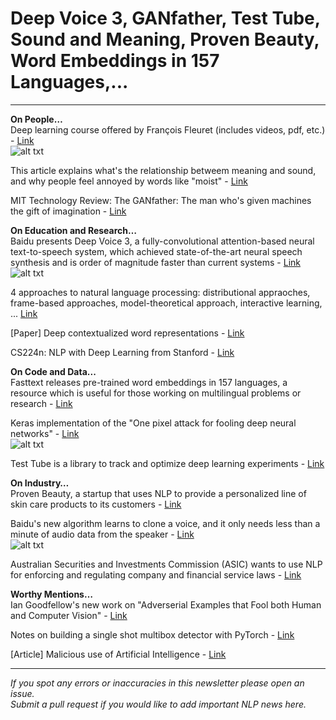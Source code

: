 # Deep Voice 3, GANfather, Test Tube, Sound and Meaning, Proven Beauty, Word Embeddings in 157 Languages,...  
--------
**On People…**  
Deep learning course offered by François Fleuret (includes videos, pdf, etc.) - [Link](https://documents.epfl.ch/users/f/fl/fleuret/www/dlc/)  
![alt txt](https://github.com/omarsar/nlp_newsletter/blob/master/images/issue7/deepl.png)  

This article explains what's the relationship betweem meaning and sound, and why people feel annoyed by words like "moist" - [Link](http://nautil.us/blog/-why-is-there-so-much-hate-for-the-word-moist)

MIT Technology Review: The GANfather: The man who's given machines the gift of imagination - [Link](https://www.technologyreview.com/s/610253/the-ganfather-the-man-whos-given-machines-the-gift-of-imagination/)

**On Education and Research…**  
Baidu presents Deep Voice 3, a fully-convolutional attention-based neural text-to-speech system, which achieved state-of-the-art neural speech synthesis and is order of magnitude faster than current systems - [Link](https://arxiv.org/pdf/1710.07654.pdf)  
![alt txt](https://github.com/omarsar/nlp_newsletter/blob/master/images/issue7/deepvoice.png)

4 approaches to natural language processing: distributional appraoches, frame-based approaches, model-theoretical approach, interactive learning, ... [Link](https://mariyayao.com/4-approaches-natural-language-processing/?utm_content=buffer078e9&utm_medium=social&utm_source=twitter.com&utm_campaign=buffer)

[Paper] Deep contextualized word representations - [Link](https://arxiv.org/abs/1802.05365)

CS224n: NLP with Deep Learning from Stanford - [Link](http://web.stanford.edu/class/cs224n/syllabus.html)

**On Code and Data...**  
Fasttext releases pre-trained word embeddings in 157 languages, a resource which is useful for those working on multilingual problems or research - [Link](https://fasttext.cc/docs/en/crawl-vectors.html)

Keras implementation of the "One pixel attack for fooling deep neural networks" - [Link](https://github.com/Hyperparticle/one-pixel-attack-keras)  
![alt txt](https://github.com/omarsar/nlp_newsletter/blob/master/images/issue7/onepix.gif)

Test Tube is a library to track and optimize deep learning experiments - [Link](https://github.com/williamFalcon/test-tube)

**On Industry…**  
Proven Beauty, a startup that uses NLP to provide a personalized line of skin care products to its customers - [Link](http://searchcio.techtarget.com/news/252435577/Deep-learning-algorithms-power-startups-beauty-database)

Baidu's new algorithm learns to clone a voice, and it only needs less than a minute of audio data from the speaker - [Link](http://research.baidu.com/neural-voice-cloning-samples/)  
![alt txt](https://github.com/omarsar/nlp_newsletter/blob/master/images/issue7/voice.png)

Australian Securities and Investments Commission (ASIC) wants to use NLP for enforcing and regulating company and financial service laws - [Link](http://idm.net.au/article/0011865-asic-wants-talk-new-language-nlp)

**Worthy Mentions…**  
Ian Goodfellow's new work on "Adverserial Examples that Fool both Human and Computer Vision" - [Link](https://arxiv.org/abs/1802.08195)

Notes on building a single shot multibox detector with PyTorch - [Link](https://towardsdatascience.com/learning-note-single-shot-multibox-detector-with-pytorch-part-1-38185e84bd79)

[Article] Malicious use of Artificial Intelligence - [Link](https://maliciousaireport.com/)

----------
*If you spot any errors or inaccuracies in this newsletter please open an issue.*  
*Submit a pull request if you would like to add important NLP news here.*
